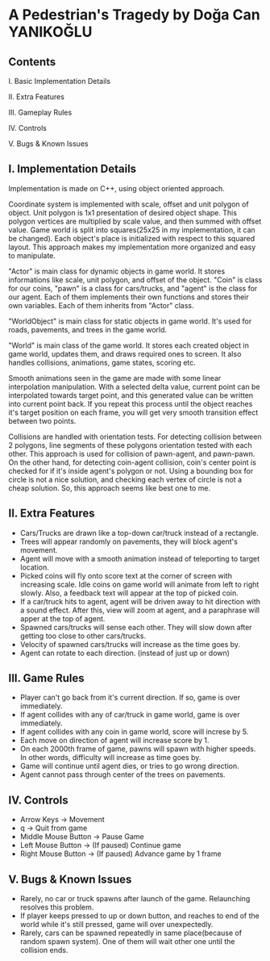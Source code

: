 # A Pedestrian's Tragedy by Doğa Can YANIKOĞLU


## Contents

I. Basic Implementation Details

II. Extra Features

III. Gameplay Rules

IV. Controls

V. Bugs & Known Issues



I. Implementation Details
-------------------------
Implementation is made on C++, using object oriented approach. 

Coordinate system is implemented with scale, offset and unit polygon of object. Unit polygon is 1x1 presentation of desired object shape. This polygon vertices are multiplied by scale value, and then summed with offset value. Game world is split into squares(25x25 in my implementation, it can be changed). Each object's place is initialized with respect to this squared layout. This approach makes my implementation more organized and easy to manipulate.

"Actor" is main class for dynamic objects in game world. It stores informations like scale, unit polygon, and offset of the object. "Coin" is class for our coins, "pawn" is a class for cars/trucks, and "agent" is the class for our agent. Each of them implements their own functions and stores their own variables. Each of them inherits from "Actor" class.

"WorldObject" is main class for static objects in game world. It's used for roads, pavements, and trees in the game world.

"World" is main class of the game world. It stores each created object in game world, updates them, and draws required ones to screen. It also handles collisions, animations, game states, scoring etc.

Smooth animations seen in the game are made with some linear interpolation manipulation. With a selected delta value, current point can be interpolated towards target point, and this generated value can be written into current point back. If you repeat this process until the object reaches it's target position on each frame, you will get very smooth transition effect between two points.

Collisions are handled with orientation tests. For detecting collision between 2 polygons, line segments of these polygons orientation tested with each other. This approach is used for collision of pawn-agent, and pawn-pawn. On the other hand, for detecting coin-agent collision, coin's center point is checked for if it's inside agent's polygon or not. Using a bounding box for circle is not a nice solution, and checking each vertex of circle is not a cheap solution. So, this approach seems like best one to me.


II. Extra Features
------------------
- Cars/Trucks are drawn like a top-down car/truck instead of a rectangle.
- Trees will appear randomly on pavements, they will block agent's movement.
- Agent will move with a smooth animation instead of teleporting to target location.
- Picked coins will fly onto score text at the corner of screen with increasing scale. Idle coins on game world will animate from left to right slowly. Also, a feedback text will appear at the top of picked coin.
- If a car/truck hits to agent, agent will be driven away to hit direction with a sound effect. After this, view will zoom at agent, and a paraphrase will apper at the top of agent.
- Spawned cars/trucks will sense each other. They will slow down after getting too close to other cars/trucks.
- Velocity of spawned cars/trucks will increase as the time goes by.
- Agent can rotate to each direction. (instead of just up or down)


III. Game Rules
-------------------
- Player can't go back from it's current direction. If so, game is over immediately.
- If agent collides with any of car/truck in game world, game is over immediately.
- If agent collides with any coin in game world, score will increse by 5.
- Each move on direction of agent will increase score by 1.
- On each 2000th frame of game, pawns will spawn with higher speeds. In other words, difficulty will increase as time goes by.
- Game will continue until agent dies, or tries to go wrong direction.
- Agent cannot pass through center of the trees on pavements.


IV. Controls
------------
- Arrow Keys -> Movement
- q -> Quit from game
- Middle Mouse Button -> Pause Game
- Left Mouse Button -> (If paused) Continue game
- Right Mouse Button -> (If paused) Advance game by 1 frame


V. Bugs & Known Issues
-----------------------
- Rarely, no car or truck spawns after launch of the game. Relaunching resolves this problem.
- If player keeps pressed to up or down button, and reaches to end of the world while it's still pressed, game will over unexpectedly.
- Rarely, cars can be spawned repeatedly in same place(because of random spawn system). One of them will wait other one until the collision ends.
